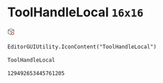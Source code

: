 # ToolHandleLocal `16x16`
<img src="/img/ToolHandleLocal.png" width=16 height=16>

``` CSharp
EditorGUIUtility.IconContent("ToolHandleLocal")
```
```
ToolHandleLocal
```
```
129492653445761205
```

